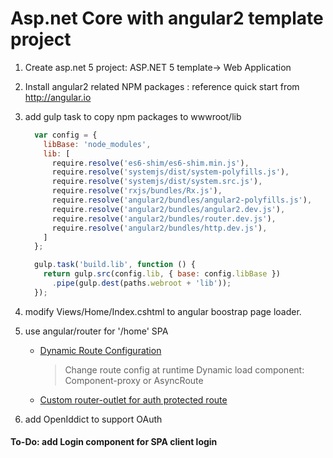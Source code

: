 # Asp.net Core with angular2 template project

1. Create asp.net 5 project: ASP.NET 5 template-> Web Application
2. Install angular2 related NPM packages : reference quick start from http://angular.io 
3. add gulp task to copy npm packages to wwwroot/lib
    ```javascript
      var config = {
        libBase: 'node_modules',
        lib: [
          require.resolve('es6-shim/es6-shim.min.js'),
          require.resolve('systemjs/dist/system-polyfills.js'),
          require.resolve('systemjs/dist/system.src.js'),
          require.resolve('rxjs/bundles/Rx.js'),
          require.resolve('angular2/bundles/angular2-polyfills.js'),
          require.resolve('angular2/bundles/angular2.dev.js'),
          require.resolve('angular2/bundles/router.dev.js'),
          require.resolve('angular2/bundles/http.dev.js'),
        ]
      };

      gulp.task('build.lib', function () {
        return gulp.src(config.lib, { base: config.libBase })
          .pipe(gulp.dest(paths.webroot + 'lib'));
      });
    ```

4. modify Views/Home/Index.cshtml to angular boostrap page loader.

5. use angular/router for '/home' SPA
    - <a href="http://blog.mgechev.com/2015/12/30/angular2-router-dynamic-route-config-definition-creation/"> Dynamic Route Configuration </a>
        > Change route config at runtime
        > Dynamic load component: Component-proxy or AsyncRoute
    - <a href="https://auth0.com/blog/2015/05/14/creating-your-first-real-world-angular-2-app-from-authentication-to-calling-an-api-and-everything-in-between/">Custom router-outlet for auth protected route</a> 
     
6. add OpenIddict to support OAuth

#### To-Do: add Login component for SPA client login 

